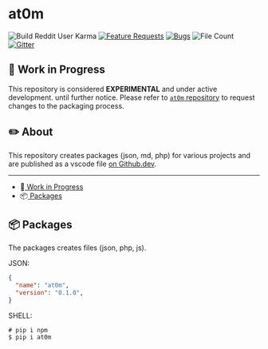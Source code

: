 # at0m

![Build Reddit User Karma](https://img.shields.io/reddit/user-karma/combined/vaniones?logo=reddit&logoColor=white)
[![Feature Requests](https://img.shields.io/github/issues/vaniones/uweb/feature-request.svg)](https://github.com/microsoft/vscode/issues?q=is%3Aopen+is%3Aissue+label%6Code?branchName=master%3Afeature-request+sort%3Areactions-%2B1-desc)
[![Bugs](https://img.shields.io/github/issues/vaniones/vscode/bug.svg)](https://github.com/microsoft/vscode/issues?utf8=✓&q=is%3Aissue+is%3Aopen+label%3Abug)
![File Count](https://img.shields.io/github/directory-file-count/vaniones/at0m/.At0m)
[![Gitter](https://img.shields.io/badge/chat-on%20gitter-red.svg)](https://gitter.im/Microsoft/vscode)

## :test_tube: Work in Progress

This repository is considered **EXPERIMENTAL** and under active development.
until further notice. Please refer to [`at0m` repository](https://github.com/Vaniones/at0m)
to request changes to the packaging process.

## :pencil2: About

This repository creates packages (json, md, php) for various projects
and are published as a vscode file [on Github.dev](https://github.dev/Vaniones/at0m/blob/master/README.md).

---

* :test_tube:[    Work in Progress](#work-in-progress)
* :package:[   Packages](#packages)

## :package: Packages

The packages creates files (json, php, js).

JSON:
```json
{
  "name": "at0m",
  "version": "0.1.0",
}
```

SHELL:
```shell
# pip i npm
$ pip i at0m
```

